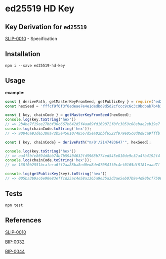 ed25519 HD Key
=====

Key Derivation for `ed25519`
------------

[SLIP-0010](https://github.com/satoshilabs/slips/blob/master/slip-0010.md) - Specification

Installation
------------

    npm i --save ed25519-hd-key


Usage
-----

**example:**


```js
const { derivePath, getMasterKeyFromSeed, getPublicKey } = require('ed25519-hd-key')
const hexSeed = 'fffcf9f6f3f0edeae7e4e1dedbd8d5d2cfccc9c6c3c0bdbab7b4b1aeaba8a5a29f9c999693908d8a8784817e7b7875726f6c696663605d5a5754514e4b484542';

const { key, chainCode } = getMasterKeyFromSeed(hexSeed);
console.log(key.toString('hex'))
// => 2b4be7f19ee27bbf30c667b642d5f4aa69fd169872f8fc3059c08ebae2eb19e7
console.log(chainCode.toString('hex'));
// => 90046a93de5380a72b5e45010748567d5ea02bbf6522f979e05c0d8d8ca9fffb

const { key, chainCode} = derivePath("m/0'/2147483647'", hexSeed);

console.log(key.toString('hex'))
// => ea4f5bfe8694d8bb74b7b59404632fd5968b774ed545e810de9c32a4fb4192f4
console.log(chainCode.toString('hex'));
// => 138f0b2551bcafeca6ff2aa88ba8ed0ed8de070841f0c4ef0165df8181eaad7f

console.log(getPublicKey(key).toString('hex'))
// => 005ba3b9ac6e90e83effcd25ac4e58a1365a9e35a3d3ae5eb07b9e4d90bcf7506d
```
Tests
-----
```
npm test
```

References
----------
[SLIP-0010](https://github.com/satoshilabs/slips/blob/master/slip-0010.md)

[BIP-0032](https://github.com/bitcoin/bips/blob/master/bip-0032.mediawiki)

[BIP-0044](https://github.com/bitcoin/bips/blob/master/bip-0044.mediawiki)
